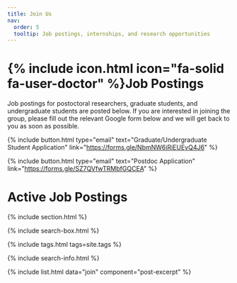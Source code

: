 ```yaml
---
title: Join Us
nav:
  order: 5
  tooltip: Job postings, internships, and research opportunities
---
```


# {% include icon.html icon="fa-solid fa-user-doctor" %}Job Postings

Job postings for postoctoral researchers, graduate students, and undergraduate students are posted below. If you are interested in joining the group, please fill out the relevant Google form below and we will get back to you as soon as possible.

{%
  include button.html
  type="email"
  text="Graduate/Undergraduate Student Application"
  link="https://forms.gle/NbmNW6iRiEUEyQ4J6"
%}

{%
  include button.html
  type="email"
  text="Postdoc Application"
  link="https://forms.gle/SZ7QVfwTRMbfGQCEA"
%}

# Active Job Postings

{% include section.html %}

{% include search-box.html %}

{% include tags.html tags=site.tags %}

{% include search-info.html %}

{% include list.html data="join" component="post-excerpt" %}
